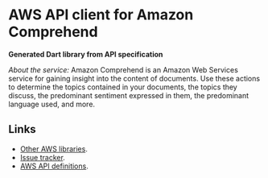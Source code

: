 # AWS API client for Amazon Comprehend

**Generated Dart library from API specification**

*About the service:*
Amazon Comprehend is an Amazon Web Services service for gaining insight into
the content of documents. Use these actions to determine the topics
contained in your documents, the topics they discuss, the predominant
sentiment expressed in them, the predominant language used, and more.

## Links

- [Other AWS libraries](https://github.com/agilord/aws_client/tree/master/generated).
- [Issue tracker](https://github.com/agilord/aws_client/issues).
- [AWS API definitions](https://github.com/aws/aws-sdk-js/tree/master/apis).
